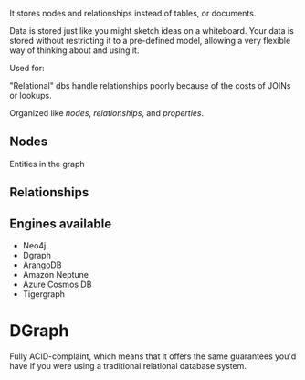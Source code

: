 It stores nodes and relationships instead of tables, or documents.

Data is stored just like you might sketch ideas on a whiteboard. Your data is stored without restricting it to a pre-defined model, allowing a very flexible way of thinking about and using it.

Used for:

"Relational" dbs handle relationships poorly because of the costs of JOINs or lookups.

Organized like *nodes*, *relationships*, and *properties*.

## Nodes
Entities in the graph
## Relationships

## Engines available
- Neo4j
- Dgraph
- ArangoDB
- Amazon Neptune
- Azure Cosmos DB
- Tigergraph

# DGraph
Fully ACID-complaint, which means that it offers the same guarantees you'd have if you were using a traditional relational database system.